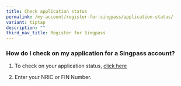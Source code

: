 ```yaml
---
title: Check application status
permalink: /my-account/register-for-singpass/application-status/
variant: tiptap
description: ""
third_nav_title: Register for Singpass
---
```

<h3>How do I check on my application for a Singpass account?</h3>
<ol data-tight="true" class="tight">
<li>
<p>To check on your application status, <a href="https://www.singpass.gov.sg/home/ui/check-application-status/check-application-form" rel="noopener noreferrer nofollow" target="_blank">click here</a>
</p>
</li>
<li>
<p>Enter your NRIC or FIN Number.</p>
</li>
</ol>
<p></p>